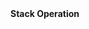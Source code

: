 <html>
  <head>
    <strong>Stack Operation
  </head>
    <body>
      <img src="https://cdn.programiz.com/sites/tutorial2program/files/stack.png" alt="">
    </body>
    </html>
